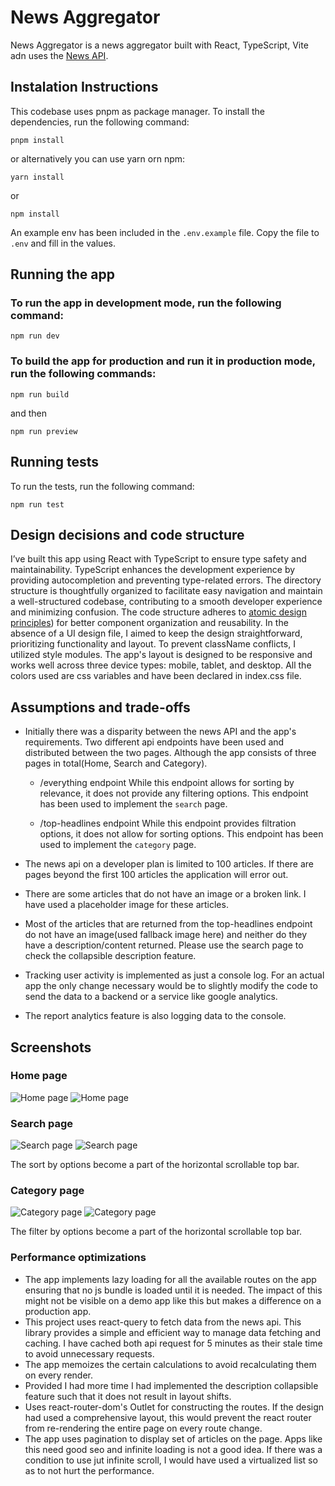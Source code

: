 # News Aggregator

News Aggregator is a news aggregator built with React, TypeScript, Vite adn uses the [News API](https://newsapi.org/).

## Instalation Instructions

This codebase uses pnpm as package manager. To install the dependencies, run the following command:

```
pnpm install
```

or alternatively you can use yarn orn npm:

```
yarn install
```

or

```
npm install
```

An example env has been included in the `.env.example` file. Copy the file to `.env` and fill in the values.

## Running the app

### To run the app in development mode, run the following command:

```
npm run dev
```

### To build the app for production and run it in production mode, run the following commands:

```
npm run build
```

and then

```
npm run preview
```

## Running tests

To run the tests, run the following command:

```
npm run test
```

## Design decisions and code structure

I’ve built this app using React with TypeScript to ensure type safety and maintainability. TypeScript enhances the development experience by providing autocompletion and preventing type-related errors. The directory structure is thoughtfully organized to facilitate easy navigation and maintain a well-structured codebase, contributing to a smooth developer experience and minimizing confusion. The code structure adheres to [atomic design principles](https://atomicdesign.bradfrost.com/chapter-2/)) for better component organization and reusability. In the absence of a UI design file, I aimed to keep the design straightforward, prioritizing functionality and layout. To prevent className conflicts, I utilized style modules. The app's layout is designed to be responsive and works well across three device types: mobile, tablet, and desktop. All the colors used are css variables and have been declared in index.css file.

## Assumptions and trade-offs

- Initially there was a disparity between the news API and the app's requirements. Two different api endpoints have been used and distributed between the two pages. Although the app consists of three pages in total(Home, Search and Category).

  - /everything endpoint
    While this endpoint allows for sorting by relevance, it does not provide any filtering options. This endpoint has been used to implement the `search` page.

  - /top-headlines endpoint
    While this endpoint provides filtration options, it does not allow for sorting options. This endpoint has been used to implement the `category` page.

- The news api on a developer plan is limited to 100 articles. If there are pages beyond the first 100 articles the application will error out.

- There are some articles that do not have an image or a broken link. I have used a placeholder image for these articles.

- Most of the articles that are returned from the top-headlines endpoint do not have an image(used fallback image here) and neither do they have a description/content returned. Please use the search page to check the collapsible description feature.

- Tracking user activity is implemented as just a console log. For an actual app the only change necessary would be to slightly modify the code to send the data to a backend or a service like google analytics.

- The report analytics feature is also logging data to the console.

## Screenshots

### Home page

![Home page](./screenshots/home-page-desktop.png)
![Home page](./screenshots/home-page-mobile.png)

### Search page

![Search page](./screenshots/search-page-desktop.png)
![Search page](./screenshots/search-page-mobile.png)

<caption>The sort by options become a part of the horizontal scrollable top bar.</caption>

### Category page

![Category page](./screenshots/category-page-desktop.png)
![Category page](./screenshots/category-page-mobile.png)

<caption>The filter by options become a part of the horizontal scrollable top bar.</caption>

### Performance optimizations

- The app implements lazy loading for all the available routes on the app ensuring that no js bundle is loaded until it is needed. The impact of this might not be visible on a demo app like this but makes a difference on a production app.
- This project uses react-query to fetch data from the news api. This library provides a simple and efficient way to manage data fetching and caching. I have cached both api request for 5 minutes as their stale time to avoid unnecessary requests.
- The app memoizes the certain calculations to avoid recalculating them on every render.
- Provided I had more time I had implemented the description collapsible feature such that it does not result in layout shifts.
- Uses react-router-dom's Outlet for constructing the routes. If the design had used a comprehensive layout, this would prevent the react router from re-rendering the entire page on every route change.
- The app uses pagination to display set of articles on the page. Apps like this need good seo and infinite loading is not a good idea. If there was a condition to use jut infinite scroll, I would have used a virtualized list so as to not hurt the performance.